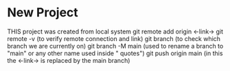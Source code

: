 # New Project

THIS project was created from local system
git remote add origin <-link->
git remote -v (to verify remote connection and link)
git branch (to check which branch we are currently on)
git branch -M main (used to rename a branch to "main" or any other name used inside " quotes")
git push origin main (in this the <-link-> is replaced by the main branch)